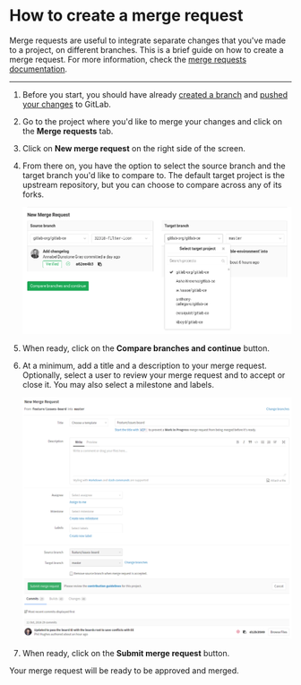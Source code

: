 # How to create a merge request

Merge requests are useful to integrate separate changes that you've made to a
project, on different branches. This is a brief guide on how to create a merge
request. For more information, check the
[merge requests documentation](../user/project/merge_requests/index.md).

---

1. Before you start, you should have already [created a branch](create-branch.md)
   and [pushed your changes](basic-git-commands.md) to GitLab.
1. Go to the project where you'd like to merge your changes and click on the
   **Merge requests** tab.
1. Click on **New merge request** on the right side of the screen.
1. From there on, you have the option to select the source branch and the target
   branch you'd like to compare to. The default target project is the upstream
   repository, but you can choose to compare across any of its forks.

    ![Select a branch](img/merge_request_select_branch.png)

1. When ready, click on the **Compare branches and continue** button.
1. At a minimum, add a title and a description to your merge request. Optionally,
   select a user to review your merge request and to accept or close it. You may
   also select a milestone and labels.

    ![New merge request page](img/merge_request_page.png)

1. When ready, click on the **Submit merge request** button.

Your merge request will be ready to be approved and merged.
